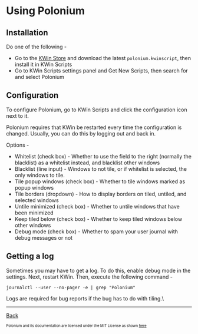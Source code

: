 # Using Polonium

## Installation

Do one of the following -
* Go to the [KWin Store](https://store.kde.org/p/2042756) and download the latest `polonium.kwinscript`, then install it in KWin Scripts
* Go to KWin Scripts settings panel and Get New Scripts, then search for and select Polonium

## Configuration

To configure Polonium, go to KWin Scripts and click the configuration icon next to it.

Polonium requires that KWin be restarted every time the configuration is changed. Usually, you can do this by logging out and back in.

Options -
* Whitelist (check box) - Whether to use the field to the right (normally the blacklist) as a whitelist instead, and blacklist other windows
* Blacklist (line input) - Windows to not tile, or if whitelist is selected, the only windows to tile.
* Tile popup windows (check box) - Whether to tile windows marked as popup windows
* Tile borders (dropdown) - How to display borders on tiled, untiled, and selected windows
* Untile minimized (check box) - Whether to untile windows that have been minimized
* Keep tiled below (check box) - Whether to keep tiled windows below other windows
* Debug mode (check box) - Whether to spam your user journal with debug messages or not

## Getting a log

Sometimes you may have to get a log. To do this, enable debug mode in the settings. Next, restart KWin. Then, execute the following command -

```
journalctl --user --no-pager -e | grep "Polonium"
```

Logs are required for bug reports if the bug has to do with tiling.\

---

[Back](index.md)

<sub><sup>
Polonium and its documentation are licensed under the MIT License as shown <a href="https://github.com/zeroxoneafour/polonium/blob/master/license.txt">here</a>
</sub></sup>
